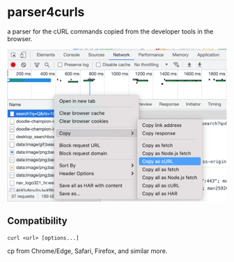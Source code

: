 # parser4curls
a parser for the cURL commands copied from the developer tools in the browser.

![Copy as cURL from developer tools in chrome](docs/screenshots-curl-from-chrome.png)

## Compatibility
```
curl <url> [options...]
```
cp from Chrome/Edge, Safari, Firefox, and similar more.


